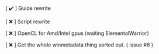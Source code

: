 [ ✔️ ] Guide rewrite

[ ❌ ] Script rewrite

[ ❌ ] OpenCL for Amd/Intel gpus (waiting ElementalWarrior)

[ ❌ ] Get the whole winmetadata thing sorted out. ( issue #6 )

